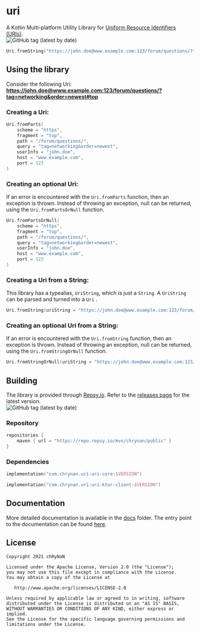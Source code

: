 # uri

A Kotlin Multi-platform Utility Library
for [Uniform Resource Identifiers (URIs)](https://en.wikipedia.org/wiki/Uniform_Resource_Identifier). <br/>
<img alt="GitHub tag (latest by date)" src="https://img.shields.io/github/v/tag/chRyNaN/uri">

```kotlin
Uri.fromString("https://john.doe@www.example.com:123/forum/questions/?tag=networking&order=newest#top")
```

## Using the library

Consider the following Uri: **https://john.doe@www.example.com:123/forum/questions/?tag=networking&order=newest#top**

### Creating a Uri:

```kotlin
Uri.fromParts(
    scheme = "https",
    fragment = "top",
    path = "/forum/questions/",
    query = "tag=networking&order=newest",
    userInfo = "john.doe",
    host = "www.example.com",
    port = 123
)
```

### Creating an optional Uri:

If an error is encountered with the `Uri.fromParts` function, then an exception is thrown. Instead of throwing an
exception, null can be returned, using the `Uri.fromPartsOrNull` function.

```kotlin
Uri.fromPartsOrNull(
    scheme = "https",
    fragment = "top",
    path = "/forum/questions/",
    query = "tag=networking&order=newest",
    userInfo = "john.doe",
    host = "www.example.com",
    port = 123
)
```

### Creating a Uri from a String:

This library has a typealias, `UriString`, which is just a `String`. A `UriString` can be parsed and turned into a `Uri`
.

```kotlin
Uri.fromString(uriString = "https://john.doe@www.example.com:123/forum/questions/?tag=networking&order=newest#top")
```

### Creating an optional Uri from a String:

If an error is encountered with the `Uri.fromString` function, then an exception is thrown. Instead of throwing an
exception, null can be returned, using the `Uri.fromStringOrNull` function.

```kotlin
Uri.fromStringOrNull(uriString = "https://john.doe@www.example.com:123/forum/questions/?tag=networking&order=newest#top")
```

## Building

The library is provided through [Repsy.io](https://repsy.io). Refer to
the [releases page](https://github.com/chRyNaN/uri/releases) for the latest version. <br/>
<img alt="GitHub tag (latest by date)" src="https://img.shields.io/github/v/tag/chRyNaN/uri">

### Repository

```kotlin
repositories {
    maven { url = "https://repo.repsy.io/mvn/chrynan/public" }
}
```

### Dependencies

```kotlin
implementation("com.chrynan.uri:uri-core:$VERSION")
```

```kotlin
implementation("com.chrynan.uri:uri-ktor-client:$VERSION")
```

## Documentation

More detailed documentation is available in the [docs](docs) folder. The entry point to the documentation can be
found [here](docs/index.md).

## License

```
Copyright 2021 chRyNaN

Licensed under the Apache License, Version 2.0 (the "License");
you may not use this file except in compliance with the License.
You may obtain a copy of the License at

   http://www.apache.org/licenses/LICENSE-2.0

Unless required by applicable law or agreed to in writing, software
distributed under the License is distributed on an "AS IS" BASIS,
WITHOUT WARRANTIES OR CONDITIONS OF ANY KIND, either express or implied.
See the License for the specific language governing permissions and
limitations under the License.
```
